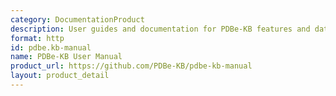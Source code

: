 ```yaml
---
category: DocumentationProduct
description: User guides and documentation for PDBe-KB features and data access
format: http
id: pdbe.kb-manual
name: PDBe-KB User Manual
product_url: https://github.com/PDBe-KB/pdbe-kb-manual
layout: product_detail
---
```

